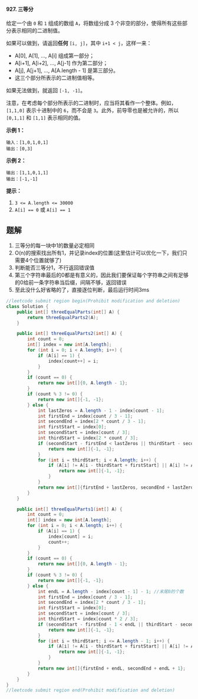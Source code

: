 #### 927. 三等分

给定一个由 `0` 和 `1` 组成的数组 `A`，将数组分成 3 个非空的部分，使得所有这些部分表示相同的二进制值。

如果可以做到，请返回**任何** `[i, j]`，其中 `i+1 < j`，这样一来：

* A[0], A[1], ..., A[i] 组成第一部分；
* A[i+1], A[i+2], ..., A[j-1] 作为第二部分；
* A[j], A[j+1], ..., A[A.length - 1] 是第三部分。
* 这三个部分所表示的二进制值相等。

如果无法做到，就返回 `[-1, -1]`。

注意，在考虑每个部分所表示的二进制时，应当将其看作一个整体。例如，`[1,1,0]` 表示十进制中的 `6`，而不会是 `3`。此外，前导零也是被允许的，所以 `[0,1,1]` 和 `[1,1]` 表示相同的值。

**示例 1：**

```shell
输入：[1,0,1,0,1]
输出：[0,3]
```

**示例 2：**

```shell
输出：[1,1,0,1,1]
输出：[-1,-1]
```

**提示：**

1. `3 <= A.length <= 30000`
2. `A[i] == 0` 或 `A[i] == 1`

## 题解

1. 三等分的每一块中1的数量必定相同
2. O(n)的搜索找出所有1，并记录index的位置(这里估计可以优化一下，我们只需要4个位置就够了)
3. 判断能否三等分1，不行返回错误值
4. 第三个字符串最后的0都是有意义的，因此我们要保证每个字符串之间有足够的0给前一条字符串当后缀，间隔不够，返回错误
5. 至此没什么好省略的了，直接逐位判断，最后运行时间3ms

```java
//leetcode submit region begin(Prohibit modification and deletion)
class Solution {
    public int[] threeEqualParts(int[] A) {
        return threeEqualParts2(A);
    }

    public int[] threeEqualParts2(int[] A) {
        int count = 0;
        int[] index = new int[A.length];
        for (int i = 0; i < A.length; i++) {
            if (A[i] == 1) {
                index[count++] = i;
            }
        }
        if (count == 0) {
            return new int[]{0, A.length - 1};
        }
        if (count % 3 != 0) {
            return new int[]{-1, -1};
        } else {
            int lastZeros = A.length - 1 - index[count - 1];
            int firstEnd = index[count / 3 - 1];
            int secondEnd = index[2 * count / 3 - 1];
            int firstStart = index[0];
            int secondStart = index[count / 3];
            int thirdStart = index[2 * count / 3];
            if (secondStart - firstEnd < lastZeros || thirdStart - secondEnd < lastZeros) {
                return new int[]{-1, -1};
            }
            for (int i = thirdStart; i < A.length; i++) {
                if (A[i] != A[i - thirdStart + firstStart] || A[i] != A[i - thirdStart + secondStart]) {
                    return new int[]{-1, -1};
                }
            }
            return new int[]{firstEnd + lastZeros, secondEnd + lastZeros + 1};
        }
    }

    public int[] threeEqualParts1(int[] A) {
        int count = 0;
        int[] index = new int[A.length];
        for (int i = 0; i < A.length; i++) {
            if (A[i] == 1) {
                index[count] = i;
                count++;
            }
        }
        if (count == 0) {
            return new int[]{0, A.length - 1};
        }
        if (count % 3 != 0) {
            return new int[]{-1, -1};
        } else {
            int endL = A.length - index[count - 1] - 1; //末尾0的个数
            int firstEnd = index[count / 3 - 1];
            int secondEnd = index[2 * count / 3 - 1];
            int firstStart = index[0];
            int secondStart = index[count / 3];
            int thirdStart = index[count * 2 / 3];
            if (secondStart - firstEnd - 1 < endL || thirdStart - secondEnd < endL) {
                return new int[]{-1, -1};
            }
            for (int i = thirdStart; i <= A.length - 1; i++) {
                if (A[i] != A[i - thirdStart + firstStart] || A[i] != A[i - thirdStart + secondStart]) {
                    return new int[]{-1, -1};
                }
            }
            return new int[]{firstEnd + endL, secondEnd + endL + 1};
        }
    }
}
//leetcode submit region end(Prohibit modification and deletion)

```

